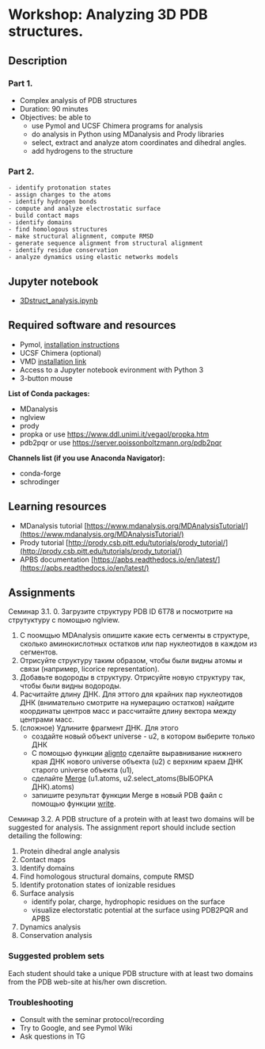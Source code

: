 # Workshop: Analyzing 3D PDB structures.

## Description
### Part 1.
- Complex analysis of PDB structures
- Duration: 90 minutes
- Objectives: be able to 
    - use Pymol and UCSF Chimera programs for analysis
    - do analysis in Python using MDanalysis and Prody libraries
    - select, extract and analyze atom coordinates and dihedral angles.
    - add hydrogens to the structure
      
 ### Part 2. 
    - identify protonation states
    - assign charges to the atoms
    - identify hydrogen bonds
    - compute and analyze electrostatic surface
    - build contact maps
    - identify domains
    - find homologous structures
    - make structural alignment, compute RMSD
    - generate sequence alignment from structural alignment
    - identify residue conservation
    - analyze dynamics using elastic networks models

## Jupyter notebook
- [3Dstruct_analysis.ipynb](3Dstruct_analysis.ipynb)
## Required software and resources
- Pymol, [installation instructions](https://github.com/intbio/mol_model_course/blob/main/workshops/pymol/installation.md)
- UCSF Chimera (optional)
- VMD [installation link](https://www.ks.uiuc.edu/Development/Download/download.cgi?PackageName=VMD) 
- Access to a Jupyter notebook evironment with Python 3
- 3-button mouse

**List of Conda packages:**
- MDanalysis 
- nglview  
- prody 
- propka or use https://www.ddl.unimi.it/vegaol/propka.htm 
- pdb2pqr or use https://server.poissonboltzmann.org/pdb2pqr 

**Channels list (if you use Anaconda Navigator):**
- conda-forge
- schrodinger 

## Learning resources
- MDanalysis tutorial [https://www.mdanalysis.org/MDAnalysisTutorial/](https://www.mdanalysis.org/MDAnalysisTutorial/)
- Prody tutorial [http://prody.csb.pitt.edu/tutorials/prody_tutorial/](http://prody.csb.pitt.edu/tutorials/prody_tutorial/)
- APBS documentation [https://apbs.readthedocs.io/en/latest/](https://apbs.readthedocs.io/en/latest/)


## Assignments

Семинар 3.1. 
0. Загрузите структуру PDB ID 6T78 и посмотрите на струтуктуру с помощью nglview. 
1. С поомщью MDAnalysis опишите какие есть сегменты в структуре, сколько аминокислотных остатков или пар нуклеотидов в каждом из сегментов.
2. Отрисуйте структуру таким образом, чтобы были видны атомы и связи (например, licorice representation).
3. Добавьте водороды в структуру. Отрисуйте новую структуру так, чтобы были видны водороды.
4. Расчитайте длину ДНК. Для эттого для крайних пар нуклеотидов ДНК (внимательно смотрите на нумерацию остатков) найдите координаты центров масс и рассчитайте длину вектора между центрами масс.
5. (сложное) Удлините фрагмент ДНК. Для этого
   - создайте новый объект universe - u2, в котором выберите только ДНК
   - С помощью функции [alignto](https://docs.mdanalysis.org/1.0.1/documentation_pages/analysis/align.html) сделайте выравнивание нижнего края ДНК нового universe объекта (u2) с верхним краем ДНК старого universe объекта (u1), 
   - сделайте [Merge](https://docs.mdanalysis.org/2.7.0/documentation_pages/core/universe.html#MDAnalysis.core.universe.Merge)
(u1.atoms, u2.select_atoms(ВЫБОРКА ДНК).atoms)
   - запишите результат функции Merge в новый PDB файл с помощью функции [write](https://docs.mdanalysis.org/2.7.0/documentation_pages/core/groups.html#MDAnalysis.core.groups.AtomGroup.write).  

Семинар 3.2. 
A  PDB structure of a protein with at least two domains  will be suggested for analysis.
The assignment report should include section detailing the following:

1. Protein dihedral angle analysis
2. Contact maps
3. Identify domains
4. Find homologous structural domains, compute RMSD
5. Identify protonation states of ionizable residues 
6. Surface analysis
    - identify polar, charge, hydrophopic residues on the surface
    - visualize electorstatic potential at the surface using PDB2PQR and APBS
7. Dynamics analysis
8. Conservation analysis

### Suggested problem sets
Each student should take a unique PDB structure with at least two domains from the PDB web-site at his/her own discretion.

### Troubleshooting
- Consult with the seminar protocol/recording
- Try to Google, and see Pymol Wiki
- Ask questions in TG
